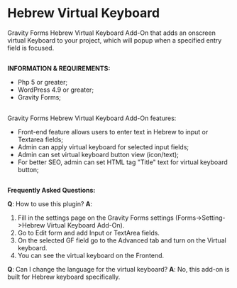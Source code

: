 # Hebrew Virtual Keyboard
Gravity Forms Hebrew Virtual Keyboard Add-On that adds an onscreen virtual Keyboard to your project, which will popup when a specified entry field is focused.
##
**INFORMATION & REQUIREMENTS:**
- Php 5 or greater;
- WordPress 4.9 or greater;
- Gravity Forms;
##
Gravity Forms Hebrew Virtual Keyboard Add-On features:
- Front-end feature allows users to enter text in Hebrew to input or Textarea fields;
- Admin can apply virtual keyboard for selected input fields;
- Admin can set virtual keyboard button view (icon/text);
- For better SEO, admin can set HTML tag "Title" text for virtual keyboard button;
##
**Frequently Asked Questions:**

**Q**: How to use this plugin?
**A**: 
1. Fill in the settings page on the Gravity Forms settings (Forms->Setting->Hebrew Virtual Keyboard Add-On).
2. Go to Edit form and add Input or TextArea fields. 
3. On the selected GF field go to the Advanced tab and turn on the Virtual keyboard.
4. You can see the virtual keyboard on the Frontend.

**Q**: Can I change the language for the virtual keyboard?
**A**: No, this add-on is built for Hebrew keyboard specifically.
